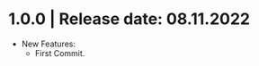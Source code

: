 1.0.0	|	Release date: **08.11.2022**
============================================
* New Features:
  - First Commit.



